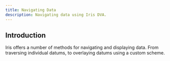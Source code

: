 ```yaml
---
title: Navigating Data
description: Navigating data using Iris DVA.
---
```


## Introduction
Iris offers a number of methods for navigating and displaying data. From
traversing individual datums, to overlaying datums using a custom scheme.
